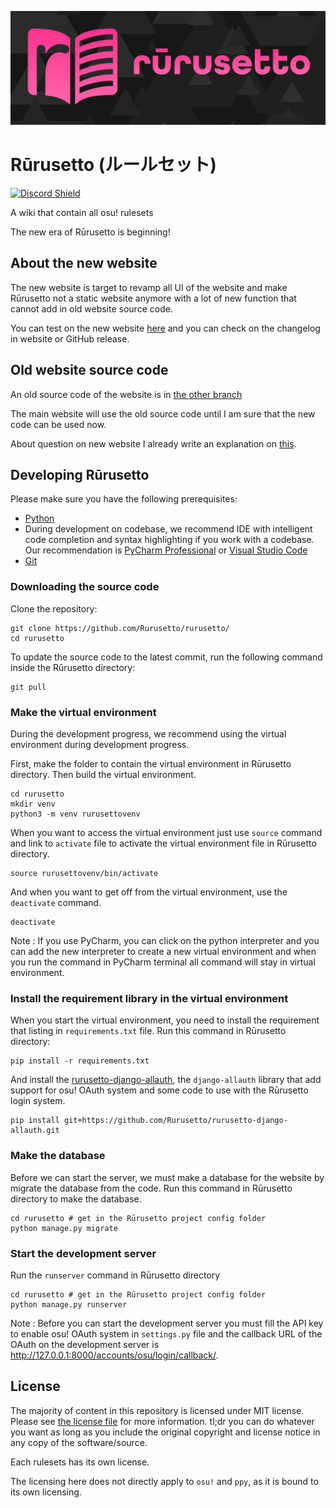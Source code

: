 ![Rūrusetto logo](rurusetto-readme-logo.svg)

# Rūrusetto (ルールセット)

[![Discord Shield](https://discordapp.com/api/guilds/700619421466624050/widget.png?style=shield)](https://discord.gg/CQPNADu)

A wiki that contain all osu! rulesets

The new era of Rūrusetto is beginning!

## About the new website

The new website is target to revamp all UI of the website and make Rūrusetto not a static website anymore with a lot of new function that cannot add in old website source code.

You can test on the new website [here](https://beta.rulesets.info) and you can check on the changelog in website or GitHub release.

## Old website source code

An old source code of the website is in [the other branch](https://github.com/Rurusetto/rurusetto/tree/main)

The main website will use the old source code until I am sure that the new code can be used now.

About question on new website I already write an explanation on [this](https://github.com/Rurusetto/rurusetto/tree/main#a-big-update-of-r%C5%ABrusetto).

## Developing Rūrusetto

Please make sure you have the following prerequisites:

- [Python](https://www.python.org/)
- During development on codebase, we recommend IDE with intelligent code completion and syntax highlighting if you work with a codebase. Our recommendation is [PyCharm Professional](https://www.jetbrains.com/pycharm/) or [Visual Studio Code](https://code.visualstudio.com/)
- [Git](https://git-scm.com/)

### Downloading the source code

Clone the repository:

```shell
git clone https://github.com/Rurusetto/rurusetto/
cd rurusetto
```

To update the source code to the latest commit, run the following command inside the Rūrusetto directory:

```shell
git pull
```

### Make the virtual environment

During the development progress, we recommend using the virtual environment during development progress.

First, make the folder to contain the virtual environment in Rūrusetto directory. Then build the virtual environment.

```shell
cd rurusetto
mkdir venv
python3 -m venv rurusettovenv
```

When you want to access the virtual environment just use `source` command and link to `activate` file to activate the virtual environment file in Rūrusetto directory.

```shell
source rurusettovenv/bin/activate
```

And when you want to get off from the virtual environment, use the `deactivate` command.

```shell
deactivate
```

Note : If you use PyCharm, you can click on the python interpreter and you can add the new interpreter to create a new virtual environment and when you run the command in PyCharm terminal all command will stay in virtual environment.

### Install the requirement library in the virtual environment

When you start the virtual environment, you need to install the requirement that listing in `requirements.txt` file. Run this command in Rūrusetto directory:

```shell
pip install -r requirements.txt
```

And install the [rurusetto-django-allauth](https://github.com/Rurusetto/rurusetto-django-allauth), the `django-allauth` library that add support for osu! OAuth system and some code to use with the Rūrusetto login system.

```shell
pip install git+https://github.com/Rurusetto/rurusetto-django-allauth.git
```

### Make the database

Before we can start the server, we must make a database for the website by migrate the database from the code. Run this command in Rūrusetto directory to make the database.

```shell
cd rurusetto # get in the Rūrusetto project config folder
python manage.py migrate
```

### Start the development server

Run the `runserver` command in Rūrusetto directory

```shell
cd rurusetto # get in the Rūrusetto project config folder
python manage.py runserver
```

Note : Before you can start the development server you must fill the API key to enable osu! OAuth system in `settings.py` file and the callback URL of the OAuth on the development server is http://127.0.0.1:8000/accounts/osu/login/callback/.

## License

The majority of content in this repository is licensed under MIT license. Please see [the license file](LICENSE) for more information. tl;dr you can do whatever you want as long as you include the original copyright and license notice in any copy of the software/source.

Each rulesets has its own license.

The licensing here does not directly apply to `osu!` and `ppy`, as it is bound to its own licensing.